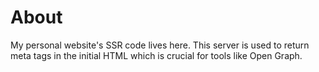 # About
My personal website's SSR code lives here. This server is used to return meta tags in the initial HTML which is crucial for tools like Open Graph.
